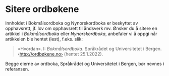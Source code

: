 # Sitere ordbøkene
Innholdet i Bokmålsordboka og Nynorskordboka er beskyttet av opphavsrett, jf. lov om opphavsrett til åndsverk mv. Ønsker du å sitere en artikkel i _Bokmålsordboka_ eller _Nynorskordboka_, anbefaler vi å oppgi når artikkelen ble hentet (lest), f.eks. slik:

> «Hvordan». I: _Bokmålsordboka_. Språkrådet og Universitetet i Bergen.  
> ‹http://ordbøkene.no› (hentet 25.1.2022).

Begge eierne av ordboka, Språkrådet og Universitetet i Bergen, bør nevnes i referansen.